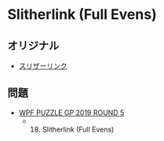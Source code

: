 # Slitherlink (Full Evens)

## オリジナル
- [スリザーリンク](slitherlink.md)

## 問題
- [WPF PUZZLE GP 2019 ROUND 5](../questions/wpfpgp2019-5.md)
	- 18. Slitherlink (Full Evens)
